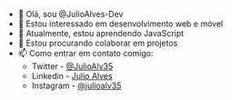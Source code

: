 - 👋 Olá, sou @JulioAlves-Dev
- 👀 Estou interessado em desenvolvimento web e móvel
- 🌱 Atualmente, estou aprendendo JavaScript
- 💞️ Estou procurando colaborar em projetos
- 📫 Como entrar em contato comigo:
  - Twitter - [@JulioAlv35](https://twitter.com/JulioAlv35)
  - Linkedin - [Julio Alves](https://www.linkedin.com/in/julio-alves-0119b01a6/)
  - Instagram - [@julioalv35](https://www.instagram.com/julioalv35/)

